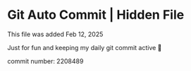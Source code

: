 # Git Auto Commit | Hidden File

This file was added Feb 12, 2025

Just for fun and keeping my daily git commit active 🤪

commit number: 2208489
